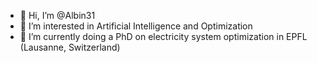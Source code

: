 - 👋 Hi, I’m @Albin31
- 👀 I’m interested in Artificial Intelligence and Optimization
- 🌱 I’m currently doing a PhD on electricity system optimization in EPFL (Lausanne, Switzerland)

<!---
Albin31/Albin31 is a ✨ special ✨ repository because its `README.md` (this file) appears on your GitHub profile.
You can click the Preview link to take a look at your changes.
--->
